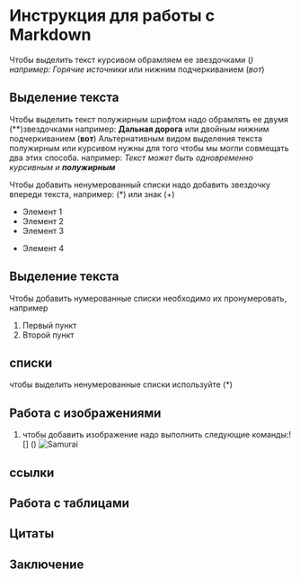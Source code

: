 # Инструкция для работы с Markdown
Чтобы выделить текст курсивом обрамляем ее звездочками (*) например: Горячие источники* или нижним подчеркиванием (_вот_)
## Выделение текста
Чтобы выделить текст полужирным шрифтом надо обрамлять ее двумя (**)звездочками например: **Дальная дорога** или двойным нижним подчеркиванием (__вот__)
Альтернативным видом выделения текста полужирным или курсивом нужны для того чтобы мы могли совмещать два этих способа. например: _Текст может быть одновременно курсивным и **полужирным**_

Чтобы добавить ненумерованный списки надо добавить звездочку впереди текста, например: (*) или знак (+)
* Элемент 1
* Элемент 2
* Элемент 3
+ Элемент 4

## Выделение текста
Чтобы добавить нумерованные списки необходимо их пронумеровать, например 
1. Первый пункт
2. Второй пункт

## списки
чтобы выделить ненумерованные списки используйте (*)
## Работа с изображениями

1. чтобы добавить изображение надо выполнить следующие команды:![] ()
![Samurai](Samurai.jpg)



## ссылки

## Работа с таблицами

## Цитаты

## Заключение